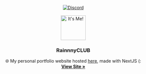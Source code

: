 <a id="readme-top"></a>

<!-- Shields -->
<div align="center">
    <a href="https://discord.rainnny.club">
        <img src="https://img.shields.io/discord/827863713855176755?style=flat&colorA=000000&colorB=000000&label=discord&logo=discord&logoColor=FFFFFF" alt="Discord">
    </a>
</div>

<!-- Greeting -->
<br />
<div align="center">
    <a href="https://rainnny.club">
        <img src="https://cdn.rainnny.club/me.png" alt="It's Me!" width="80" height="80">
    </a>

  <h3 align="center">RainnnyCLUB</h3>
  <p align="center">
      🌐 My personal portfolio website hosted <a href="https://rainnny.club">here</a>, made with NextJS (:
      <br />
      <a href="https://rainnny.club"><strong>View Site »</strong></a>
      <br />
  </p>
</div>
